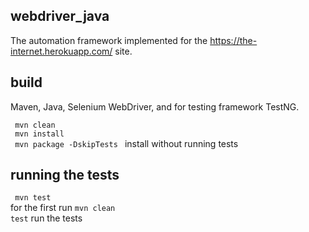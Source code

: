 ## webdriver_java
The automation framework implemented for the https://the-internet.herokuapp.com/ site.

## build
Maven, Java, Selenium WebDriver, and for testing framework TestNG.

<code> mvn clean</code> <br /> <code> mvn install </code> <br />
<code> mvn package -DskipTests </code> install without running tests

## running the tests
<code> mvn test </code> <br /> for the first run
<code>mvn clean test</code> run the tests 
